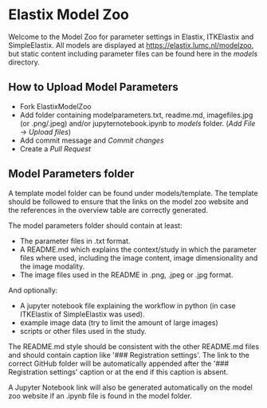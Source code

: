 # Elastix Model Zoo
Welcome to the Model Zoo for parameter settings in Elastix, ITKElastix and SimpleElastix.
All models are displayed at https://elastix.lumc.nl/modelzoo, but static content including parameter files can be found here in the _models_ directory.

How to Upload Model Parameters
----------

- Fork ElastixModelZoo
- Add folder containing modelparameters.txt, readme.md, imagefiles.jpg (or .png/.jpeg) and/or jupyternotebook.ipynb to _models_ folder. (_Add File_ -> _Upload files_)
- Add commit message and _Commit changes_
- Create a _Pull Request_

Model Parameters folder
----------

A template model folder can be found under models/template.
The template should be followed to ensure that the links on the model zoo website and the references in the overview table are correctly generated.

The model parameters folder should contain at least:
- The parameter files in .txt format.
- A README.md which explains the context/study in which the parameter files where used, including the image content, image dimensionality and the image modality.
- The image files used in the README in .png, .jpeg or .jpg format.

And optionally:
- A jupyter notebook file explaining the workflow in python (in case ITKElastix of SimpleElastix was used).
- example image data (try to limit the amount of large images)
- scripts or other files used in the study.

The README.md style should be consistent with the other README.md files and should contain caption like '###  Registration settings'.
The link to the correct GitHub folder will be automatically appended after the '###  Registration settings' caption or at the end if this caption is absent.

A Jupyter Notebook link will also be generated automatically on the model zoo website if an .ipynb file is found in the model folder.
